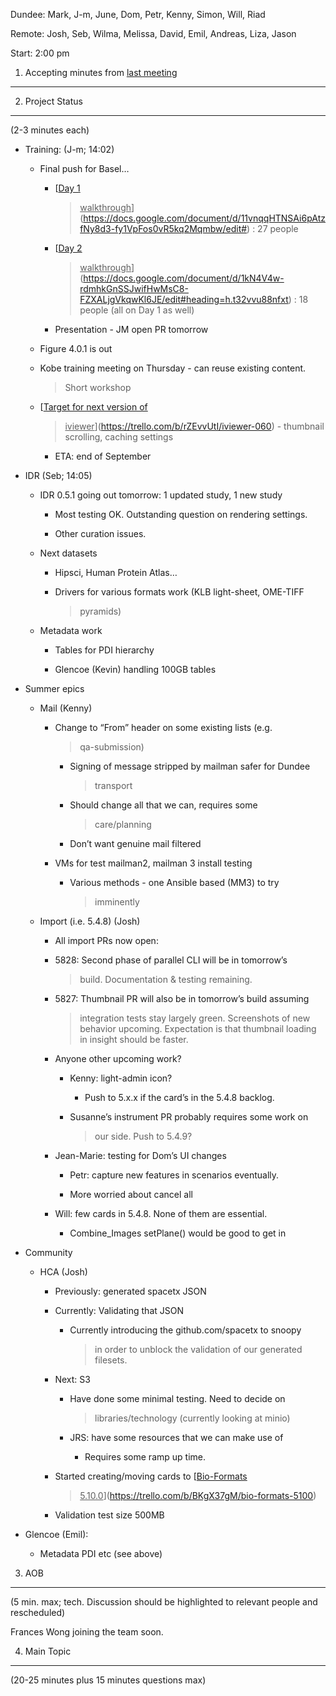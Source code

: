 Dundee: Mark, J-m, June, Dom, Petr, Kenny, Simon, Will, Riad

Remote: Josh, Seb, Wilma, Melissa, David, Emil, Andreas, Liza, Jason

Start: 2:00 pm

1. Accepting minutes from [<u>last meeting</u>](https://drive.google.com/open?id=1TndXeC3wQSZVEaB5ZGpEAaPRl1QAufSI)
-------------------------------------------------------------------------------------------------------------------

2. Project Status
-----------------

(2-3 minutes each)

-   Training: (J-m; 14:02)

    -   Final push for Basel…

        -   [<u>Day 1
            > walkthrough</u>](https://docs.google.com/document/d/11vnqqHTNSAi6pAtzfNy8d3-fy1VpFos0vR5kq2Mqmbw/edit#)
            > : 27 people

        -   [<u>Day 2
            > walkthrough</u>](https://docs.google.com/document/d/1kN4V4w-rdmhkGnSSJwifHwMsC8-FZXALjgVkqwKl6JE/edit#heading=h.t32vvu88nfxt)
            > : 18 people (all on Day 1 as well)

        -   Presentation - JM open PR tomorrow

    -   Figure 4.0.1 is out

    -   Kobe training meeting on Thursday - can reuse existing content.
        > Short workshop

    -   [<u>Target for next version of
        > iviewer</u>](https://trello.com/b/rZEvvUtI/iviewer-060) -
        > thumbnail scrolling, caching settings

        -   ETA: end of September

-   IDR (Seb; 14:05)

    -   IDR 0.5.1 going out tomorrow: 1 updated study, 1 new study

        -   Most testing OK. Outstanding question on rendering settings.

        -   Other curation issues.

    -   Next datasets

        -   Hipsci, Human Protein Atlas…

        -   Drivers for various formats work (KLB light-sheet, OME-TIFF
            > pyramids)

    -   Metadata work

        -   Tables for PDI hierarchy

        -   Glencoe (Kevin) handling 100GB tables

-   Summer epics

    -   Mail (Kenny)

        -   Change to “From” header on some existing lists (e.g.
            > qa-submission)

            -   Signing of message stripped by mailman safer for Dundee
                > transport

            -   Should change all that we can, requires some
                > care/planning

            -   Don’t want genuine mail filtered

        -   VMs for test mailman2, mailman 3 install testing

            -   Various methods - one Ansible based (MM3) to try
                > imminently

    -   Import (i.e. 5.4.8) (Josh)

        -   All import PRs now open:

        -   5828: Second phase of parallel CLI will be in tomorrow’s
            > build. Documentation & testing remaining.

        -   5827: Thumbnail PR will also be in tomorrow’s build assuming
            > integration tests stay largely green. Screenshots of new
            > behavior upcoming. Expectation is that thumbnail loading
            > in insight should be faster.

        -   Anyone other upcoming work?

            -   Kenny: light-admin icon?

                -   Push to 5.x.x if the card’s in the 5.4.8 backlog.

            -   Susanne’s instrument PR probably requires some work on
                > our side. Push to 5.4.9?

        -   Jean-Marie: testing for Dom’s UI changes

            -   Petr: capture new features in scenarios eventually.

            -   More worried about cancel all

        -   Will: few cards in 5.4.8. None of them are essential.

            -   Combine\_Images setPlane() would be good to get in

-   Community

    -   HCA (Josh)

        -   Previously: generated spacetx JSON

        -   Currently: Validating that JSON

            -   Currently introducing the github.com/spacetx to snoopy
                > in order to unblock the validation of our generated
                > filesets.

        -   Next: S3

            -   Have done some minimal testing. Need to decide on
                > libraries/technology (currently looking at minio)

            -   JRS: have some resources that we can make use of

                -   Requires some ramp up time.

        -   Started creating/moving cards to [<u>Bio-Formats
            > 5.10.0</u>](https://trello.com/b/BKgX37gM/bio-formats-5100)

        -   Validation test size 500MB

-   Glencoe (Emil):

    -   Metadata PDI etc (see above)

3. AOB
------

(5 min. max; tech. Discussion should be highlighted to relevant people
and rescheduled)

Frances Wong joining the team soon.

4. Main Topic
-------------

(20-25 minutes plus 15 minutes questions max)
